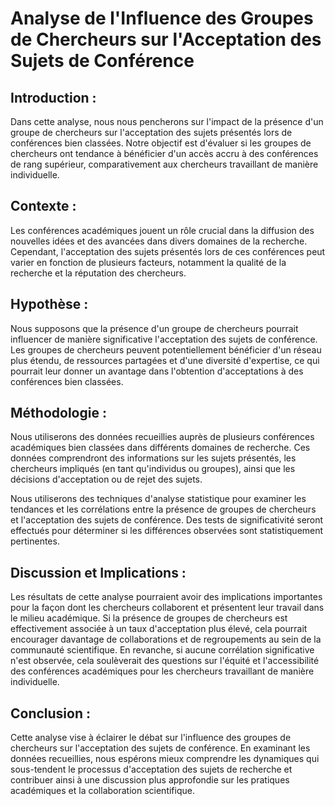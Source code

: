 <h1>Analyse de l'Influence des Groupes de Chercheurs sur l'Acceptation des Sujets de Conférence</h1>

<h2>Introduction :</h2>
<p>Dans cette analyse, nous nous pencherons sur l'impact de la présence d'un groupe de chercheurs sur l'acceptation des sujets présentés lors de conférences bien classées. Notre objectif est d'évaluer si les groupes de chercheurs ont tendance à bénéficier d'un accès accru à des conférences de rang supérieur, comparativement aux chercheurs travaillant de manière individuelle.</p>

<h2>Contexte :</h2>
<p>Les conférences académiques jouent un rôle crucial dans la diffusion des nouvelles idées et des avancées dans divers domaines de la recherche. Cependant, l'acceptation des sujets présentés lors de ces conférences peut varier en fonction de plusieurs facteurs, notamment la qualité de la recherche et la réputation des chercheurs.</p>

<h2>Hypothèse :</h2>
<p>Nous supposons que la présence d'un groupe de chercheurs pourrait influencer de manière significative l'acceptation des sujets de conférence. Les groupes de chercheurs peuvent potentiellement bénéficier d'un réseau plus étendu, de ressources partagées et d'une diversité d'expertise, ce qui pourrait leur donner un avantage dans l'obtention d'acceptations à des conférences bien classées.</p>

<h2>Méthodologie :</h2>
<p>Nous utiliserons des données recueillies auprès de plusieurs conférences académiques bien classées dans différents domaines de recherche. Ces données comprendront des informations sur les sujets présentés, les chercheurs impliqués (en tant qu'individus ou groupes), ainsi que les décisions d'acceptation ou de rejet des sujets.</p>
<p>Nous utiliserons des techniques d'analyse statistique pour examiner les tendances et les corrélations entre la présence de groupes de chercheurs et l'acceptation des sujets de conférence. Des tests de significativité seront effectués pour déterminer si les différences observées sont statistiquement pertinentes.</p>

<h2>Discussion et Implications :</h2>
<p>Les résultats de cette analyse pourraient avoir des implications importantes pour la façon dont les chercheurs collaborent et présentent leur travail dans le milieu académique. Si la présence de groupes de chercheurs est effectivement associée à un taux d'acceptation plus élevé, cela pourrait encourager davantage de collaborations et de regroupements au sein de la communauté scientifique. En revanche, si aucune corrélation significative n'est observée, cela soulèverait des questions sur l'équité et l'accessibilité des conférences académiques pour les chercheurs travaillant de manière individuelle.</p>

<h2>Conclusion :</h2>
<p>Cette analyse vise à éclairer le débat sur l'influence des groupes de chercheurs sur l'acceptation des sujets de conférence. En examinant les données recueillies, nous espérons mieux comprendre les dynamiques qui sous-tendent le processus d'acceptation des sujets de recherche et contribuer ainsi à une discussion plus approfondie sur les pratiques académiques et la collaboration scientifique.</p>
